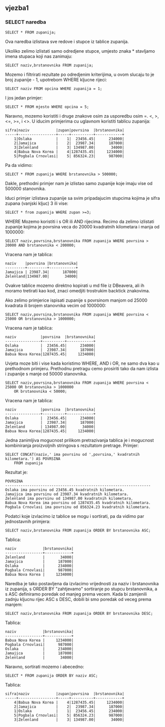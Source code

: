 ## vjezba1

### SELECT naredba
```
SELECT * FROM zupanija;
```
Ova naredba izlistava sve redove i stupce iz tablice zupanija.

Ukoliko zelimo izlistati samo odredjene stupce, umjesto znaka *
stavljamo imena stupaca koji nas zanimaju: 

```
SELECT naziv,brstanovnika FROM zupanija;
```

Mozemo i filtrirati rezultate po odredjenim kriterijima,
u ovom slucaju to je broj zupanije - 1, upotrebom WHERE
kljucne rijeci:
```
SELECT naziv FROM opcina WHERE zupanija = 1;
```
I jos jedan primjer:
```
SELECT * FROM mjesto WHERE opcina = 5;
```

Naravno, mozemo koristiti i druge znakove osim za usporedbu osim =.
<, >, <=, >=, i <>. 
U iducim primjerima cu uglavnom koristiti tablicu zupanija:
```
sifra|naziv            |zupan|povrsina  |brstanovnika|
-----+-----------------+-----+----------+------------+
    1|Oslaka           |    1|  23456.45|      234000|
    2|Jamajica         |    2|  23987.34|      187000|
    3|Zelenland        |    3| 134987.00|       34000|
    4|Babua Nova Korea |    4|1287435.45|     1234000|
    5|Pogbala Crnovlasi|    5| 856324.23|      987000|
```
Pa da vidimo:
```
SELECT * FROM zupanija WHERE brstanovnika > 500000;
```
Dakle, prethodni primjer nam je izlistao samo zupanije koje imaju
vise od 500000 stanovnika.

Iduci primjer izlistava zupanije sa svim pripadajucim stupcima kojima
je sifra zupana (vanjski kljuc) 3 ili vise:
```
SELECT * from zupanija WHERE zupan >=3;
```

WHERE Mozemo koristiti i s OR ili AND rijecima. Recimo da zelimo izlistati
zupanije kojima je povrsina veca do 20000 kvadratnih kilometara i manja od 1000000:
```
SELECT naziv,povrsina,brstanovnika FROM zupanija WHERE povrsina > 20000 AND brstanovnika < 200000;
```
Vracena nam je tablica:
```
naziv    |povrsina |brstanovnika|
---------+---------+------------+
Jamajica | 23987.34|      187000|
Zelenland|134987.00|       34000|
```
Ovakve tablice mozemo direktno kopirati u md file iz DBeavera, ali ih moramo tretirati kao kod,
znaci omedjiti trostrukim backtick znakovima.

Ako zelimo primjerice ispisati zupanije s povrsinom manjom od 25000 kvadrata ili brojem stanovnika
vecim od 1000000:
```
SELECT naziv,povrsina,brstanovnika FROM zupanija WHERE povrsina < 25000 OR brstanovnika > 1000000;
```
Vracena nam je tablica:
```
naziv           |povrsina  |brstanovnika|
----------------+----------+------------+
Oslaka          |  23456.45|      234000|
Jamajica        |  23987.34|      187000|
Babua Nova Korea|1287435.45|     1234000|
```
Uvjeta moze biti i vise kada koristimo WHERE, AND i OR, ne samo dva kao u prethodnom primjeru.
Prethodnu pretragu cemo prosiriti tako da nam izlista i zupanije s manje od 50000 stanovnika.
```
SELECT naziv,povrsina,brstanovnika FROM zupanija WHERE povrsina < 25000 OR brstanovnika > 1000000
	OR brstanovnika < 50000; 
```
Vracena nam je tablica:
```
naziv           |povrsina  |brstanovnika|
----------------+----------+------------+
Oslaka          |  23456.45|      234000|
Jamajica        |  23987.34|      187000|
Zelenland       | 134987.00|       34000|
Babua Nova Korea|1287435.45|     1234000|
```
Jedna zanimljiva mogucnost prilikom pretrazivanja tablica je i mogucnost
kombiniranja proizvoljnih stringova s rezultatom pretrage. Primjer:
```
SELECT CONCAT(naziv,' ima povrsinu od ',povrsina,' kvadratnih kilometara.') AS POVRSINA
	FROM zupanija
```
Rezultat je:
```
POVRSINA                                                          
------------------------------------------------------------------
Oslaka ima povrsinu od 23456.45 kvadratnih kilometara.            
Jamajica ima povrsinu od 23987.34 kvadratnih kilometara.          
Zelenland ima povrsinu od 134987.00 kvadratnih kilometara.        
Babua Nova Korea ima povrsinu od 1287435.45 kvadratnih kilometara.
Pogbala Crnovlasi ima povrsinu od 856324.23 kvadratnih kilometara.
```

Podatci koje izvlacimo iz tablice se mogu i sortirati, pa da vidimo par jednostavnih primjera:
```
SELECT naziv,brstanovnika FROM zupanija ORDER BY brstanovnika ASC;
```
Tablica:
```
naziv            |brstanovnika|
-----------------+------------+
Zelenland        |       34000|
Jamajica         |      187000|
Oslaka           |      234000|
Pogbala Crnovlasi|      987000|
Babua Nova Korea |     1234000|
```
Naredba je tako postavljena da izvlacimo vrijednosti za naziv i brstanovnika iz zupanija,
s ORDER BY "zahtjevamo" sortiranje po stupcu brstanovnika, a s ASC definiramo poredak od manjeg prema vecem.
Kada bi zamjenili zadnju kljucnu rijec ASC s DESC, dobili bi smo poredak od veceg prema manjem:
```
SELECT naziv,brstanovnika FROM zupanija ORDER BY brstanovnika DESC;
```
Tablica:
```
naziv            |brstanovnika|
-----------------+------------+
Babua Nova Korea |     1234000|
Pogbala Crnovlasi|      987000|
Oslaka           |      234000|
Jamajica         |      187000|
Zelenland        |       34000|
```
Naravno, sortirati mozemo i abecedno:
```
SELECT * FROM zupanija ORDER BY naziv ASC;
```
Tablica:
```
sifra|naziv            |zupan|povrsina  |brstanovnika|
-----+-----------------+-----+----------+------------+
    4|Babua Nova Korea |    4|1287435.45|     1234000|
    2|Jamajica         |    2|  23987.34|      187000|
    1|Oslaka           |    1|  23456.45|      234000|
    5|Pogbala Crnovlasi|    5| 856324.23|      987000|
    3|Zelenland        |    3| 134987.00|       34000|
```